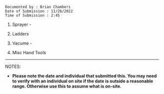 ```
Documented by : Brian Chambers
Date of Submission : 11/26/2022 
Time of Submission : 2:45
```

1. Sprayer - 
2. Ladders

4. Vacume - 
5. Misc Hand Tools

***


NOTES:

* **Please note the date and individual that submitted this. You may need to verify with an individual on site if the date is outside a reasonable range. Otherwise use this to assume what is on-site.**